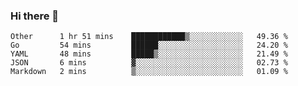 ### Hi there 👋

<!--
**yeya24/yeya24** is a ✨ _special_ ✨ repository because its `README.md` (this file) appears on your GitHub profile.

Here are some ideas to get you started:

- 🔭 I’m currently working on ...
- 🌱 I’m currently learning ...
- 👯 I’m looking to collaborate on ...
- 🤔 I’m looking for help with ...
- 💬 Ask me about ...
- 📫 How to reach me: ...
- 😄 Pronouns: ...
- ⚡ Fun fact: ...
-->

<!--START_SECTION:waka-->
```text
Other      1 hr 51 mins    ████████████▒░░░░░░░░░░░░   49.36 % 
Go         54 mins         ██████░░░░░░░░░░░░░░░░░░░   24.20 % 
YAML       48 mins         █████▒░░░░░░░░░░░░░░░░░░░   21.49 % 
JSON       6 mins          ▓░░░░░░░░░░░░░░░░░░░░░░░░   02.73 % 
Markdown   2 mins          ▒░░░░░░░░░░░░░░░░░░░░░░░░   01.09 % 
```
<!--END_SECTION:waka-->
